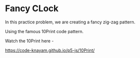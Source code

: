 # Fancy CLock

In this practice problem, we are creating a fancy zig-zag pattern.

Using the famous 10Print code pattern.

Watch the 10Print here -

https://code-knayam.github.io/p5-js/10Print/
